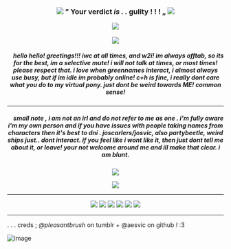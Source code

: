 <h3 align="center">
<img src="https://64.media.tumblr.com/1469412deea08e30c5b841ee3948d56d/7f205297149b4ac6-b2/s75x75_c1/90366139e6beb1c89dccef1d2ba2cee57cab5550.gifv"/> ” Your verdict <i> is . . </i> gulity ! ! ! „ <img src="https://64.media.tumblr.com/b91c65fa5dfb2aef24a98c58259f8dae/b7c3f9d01970128e-61/s75x75_c1/29ba991fef0177f0bea76b5a0c6fe162e107db57.gifv"/>
<p align="center">
<img src="https://files.catbox.moe/mkf16k.png"/>
</p>

<p align="center">
</p>
<p align="center">
<img src="https://files.catbox.moe/i7etzf.jpg"/>
</p>

<h5 align="center">
‎ ‎‎ ‎ ‎  hello hello! greetings!!! iwc at all times, and w2i! im always offtab, so its for the best, im a selective mute! i will not talk at times, or most times! please respect that. i love when greennames interact, i almost always use busy, but if im idle im probably online! c+h is fine, i really dont care what you do to my virtual pony. just dont be weird towards ME! common sense!
</h5>

***
<h5 align="center">
‎ ‎‎ ‎ ‎  small note , i am not an irl and do not refer to me as one . i'm fully aware i'm my own person and if you have issues with people taking names from characters then it's best to dni .  joscarlers/josvic, also partybeetle, weird ships just.. dont interact. if you feel like i wont like it, then just dont tell me about it, or leave! your not welcome around me and ill make that clear. i am blunt.
</h5>
<p align="center">
<img src="https://files.catbox.moe/i7etzf.jpg"/>
</p>
<p align="center">
<img src="https://files.catbox.moe/xwqbfw.gif"/>
</p>


***
<p align="center">
<img src="https://64.media.tumblr.com/b3e57fc129aab192837e1be2288732a7/16fed5257cbfde37-93/s100x200/3bd634e1795e167794427e6ab58e7a8388a7147e.gifv"/> <img src="https://github.com/aesvic/aesvic/assets/144497121/28a10243-db1a-47af-81c0-a5cccc783cbd"/> <img src="https://files.catbox.moe/87egys.png"/> <img src="https://files.catbox.moe/jtmcey.png"/> <img src="https://files.catbox.moe/ijntco.gif"/> <img src="https://files.catbox.moe/kyr0xj.png"/>

</p>

***
. . . creds ; *@pleasantbrush* on tumblr + @aesvic on github *!* :3

![image](https://github.com/endearr/endearr/assets/150192534/86e9755f-9c48-4b84-9e99-eb2565caff93)


